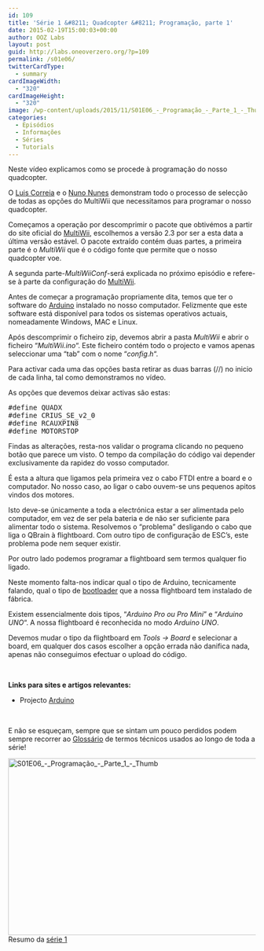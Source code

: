 ```yaml
---
id: 109
title: 'Série 1 &#8211; Quadcopter &#8211; Programação, parte 1'
date: 2015-02-19T15:00:03+00:00
author: OOZ Labs
layout: post
guid: http://labs.oneoverzero.org/?p=109
permalink: /s01e06/
twitterCardType:
  - summary
cardImageWidth:
  - "320"
cardImageHeight:
  - "320"
image: /wp-content/uploads/2015/11/S01E06_-_Programação_-_Parte_1_-_Thumb.jpg
categories:
  - Episódios
  - Informações
  - Séries
  - Tutorials
---
```

Neste vídeo explicamos como se procede à programação do nosso quadcopter.

<p style="text-align: center;">
</p>

O [Luis Correia](http://labs.oneoverzero.org/equipa/luis-correia/ "Luís Correia") e o [Nuno Nunes](http://labs.oneoverzero.org/equipa/nuno-nunes/ "Nuno Nunes") demonstram todo o processo de selecção de todas as opções do MultiWii que necessitamos para programar o nosso quadcopter.

Começamos a operação por descomprimir o pacote que obtivémos a partir do site oficial do <a title="MultiWii 2.3" href="https://code.google.com/p/multiwii/" target="_blank">MultiWii</a>, escolhemos a versão 2.3 por ser a esta data a última versão estável. O pacote extraído contém duas partes, a primeira parte é o _MultiWii_ que é o código fonte que permite que o nosso quadcopter voe.

A segunda parte-_MultiWiiConf_-será explicada no próximo episódio e refere-se à parte da configuração do <a title="MultiWii 2.3" href="https://code.google.com/p/multiwii/" target="_blank">MultiWii</a>.

Antes de começar a programação propriamente dita, temos que ter o software do <a title="Arduino" href="http://arduino.cc/en/Main/Software" target="_blank">Arduino</a> instalado no nosso computador. Felizmente que este software está disponível para todos os sistemas operativos actuais, nomeadamente Windows, MAC e Linux.

Após descomprimir o ficheiro zip, devemos abrir a pasta _MultiWii_ e abrir o ficheiro &#8220;_MultiWii.ino_&#8220;. Este ficheiro contém todo o projecto e vamos apenas seleccionar uma &#8220;tab&#8221; com o nome &#8220;_config.h_&#8220;.

Para activar cada uma das opções basta retirar as duas barras (//) no inicio de cada linha, tal como demonstramos no vídeo.

As opções que devemos deixar activas são estas:

<pre>#define QUADX
#define CRIUS_SE_v2_0
#define RCAUXPIN8
#define MOTORSTOP</pre>

Findas as alterações, resta-nos validar o programa clicando no pequeno botão que parece um visto. O tempo da compilação do código vai depender exclusivamente da rapidez do vosso computador.

É esta a altura que ligamos pela primeira vez o cabo FTDI entre a board e o computador. No nosso caso, ao ligar o cabo ouvem-se uns pequenos apitos vindos dos motores.

Isto deve-se únicamente a toda a electrónica estar a ser alimentada pelo computador, em vez de ser pela bateria e de não ser suficiente para alimentar todo o sistema. Resolvemos o &#8220;problema&#8221; desligando o cabo que liga o QBrain à flightboard. Com outro tipo de configuração de ESC&#8217;s, este problema pode nem sequer existir.

Por outro lado podemos programar a flightboard sem termos qualquer fio ligado.

Neste momento falta-nos indicar qual o tipo de Arduino, tecnicamente falando, qual o tipo de [bootloader](http://arduino.cc/en/Hacking/Bootloader?from=Tutorial.Bootloader "Arduino bootloader") que a nossa flightboard tem instalado de fábrica.

Existem essencialmente dois tipos, &#8220;_Arduino Pro ou Pro Mini_&#8221; e &#8220;_Arduino UNO_&#8220;. A nossa flightboard é reconhecida no modo _Arduino UNO_.

Devemos mudar o tipo da flightboard em _Tools -> Board_ e selecionar a board, em qualquer dos casos escolher a opção errada não danifica nada, apenas não conseguimos efectuar o upload do código.

&nbsp;

<strong title="Motores Brushless">Links para sites e artigos relevantes:</strong>

  * Projecto [Arduino](http://arduino.cc "Arduino")

&nbsp;

E não se esqueçam, sempre que se sintam um pouco perdidos podem sempre recorrer ao [Glossário](http://labs.oneoverzero.org/s01-glossary/ "Glossário") de termos técnicos usados ao longo de toda a série!

[<img class="aligncenter size-large wp-image-632" src="http://labs.oneoverzero.org/wp-content/uploads/2015/11/S01E06_-_Programação_-_Parte_1_-_Thumb-1024x576.jpg" alt="S01E06_-_Programação_-_Parte_1_-_Thumb" width="640" height="360" srcset="http://labs.oneoverzero.org/wp-content/uploads/2015/11/S01E06_-_Programação_-_Parte_1_-_Thumb-1024x576.jpg 1024w, http://labs.oneoverzero.org/wp-content/uploads/2015/11/S01E06_-_Programação_-_Parte_1_-_Thumb-300x169.jpg 300w, http://labs.oneoverzero.org/wp-content/uploads/2015/11/S01E06_-_Programação_-_Parte_1_-_Thumb-280x158.jpg 280w, http://labs.oneoverzero.org/wp-content/uploads/2015/11/S01E06_-_Programação_-_Parte_1_-_Thumb.jpg 1280w" sizes="(max-width: 640px) 100vw, 640px" />](http://labs.oneoverzero.org/wp-content/uploads/2015/11/S01E06_-_Programação_-_Parte_1_-_Thumb.jpg)Resumo da [série 1](http://labs.oneoverzero.org/series/serie-1/ "Resumo da série 1")